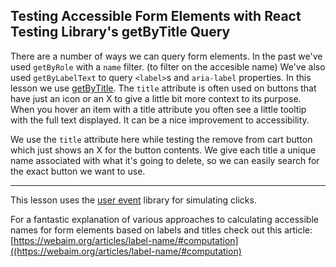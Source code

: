 ## Testing Accessible Form Elements with React Testing Library's getByTitle Query

There are a number of ways we can query form elements. In the past we've used `getByRole` with a `name` filter. (to filter on the accesible name) We've also used `getByLabelText` to query `<label>`s and `aria-label` properties. In this lesson we use [getByTitle](https://testing-library.com/docs/queries/bytitle/). The `title` attribute is often used on buttons that have just an icon or an X to give a little bit more context to its purpose. When you hover an item with a title attribute you often see a little tooltip with the full text displayed. It can be a nice improvement to accessibility.

We use the `title` attribute here while testing the remove from cart button which just shows an X for the button contents. We give each title a unique name associated with what it's going to delete, so we can easily search for the exact button we want to use.

---

This lesson uses the [user event](https://testing-library.com/docs/ecosystem-user-event/) library for simulating clicks.

For a fantastic explanation of various approaches to calculating accessible names for form elements based on labels and titles check out this article: [https://webaim.org/articles/label-name/#computation]((https://webaim.org/articles/label-name/#computation)